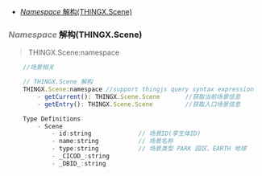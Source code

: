 <!-- @import "[TOC]" {cmd="toc" depthFrom=1 depthTo=6 orderedList=false} -->

<!-- code_chunk_output -->

- [*Namespace* 解构(THINGX.Scene)](#namespace-解构thingxscene)

<!-- /code_chunk_output -->




### *<a><font color="grey">Namespace</font></a>* 解构(THINGX.Scene)
> THINGX.Scene:namespace
```javascript
    //场景相关

    // THINGX.Scene 解构
    THINGX.Scene:namespace //support thingjs query syntax expression
        - getCurrent(): THINGX.Scene.Scene       //获取当前场景信息
        - getEntry(): THINGX.Scene.Scene         //获取入口场景信息

    Type Definitions
        - Scene     
            - id:string             // 场景ID(孪生体ID)          
            - name:string           // 场景名称
            - type:string           // 场景类型 PARK 园区、EARTH 地球
            - _CICOD_:string
            - _DBID_:string         

```

